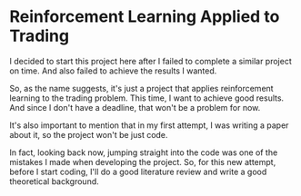 # Reinforcement Learning Applied to Trading

I decided to start this project here after I failed to complete a similar project on time. And also failed to achieve the results I wanted.

So, as the name suggests, it's just a project that applies reinforcement learning to the trading problem. This time, I want to achieve good results. And since I don't have a deadline, that won't be a problem for now.

It's also important to mention that in my first attempt, I was writing a paper about it, so the project won't be just code.

In fact, looking back now, jumping straight into the code was one of the mistakes I made when developing the project. So, for this new attempt, before I start coding, I'll do a good literature review and write a good theoretical background.
